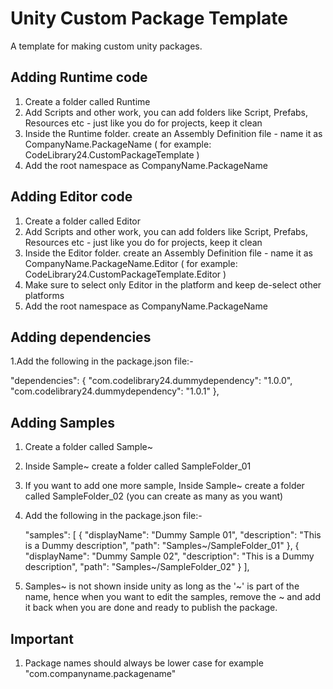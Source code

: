 # Unity Custom Package Template

A template for making custom unity packages.

## Adding Runtime code

1. Create a folder called Runtime
2. Add Scripts and other work, you can add folders like Script, Prefabs, Resources etc - just like you do for projects, keep it clean
3. Inside the Runtime folder. create an Assembly Definition file - name it as CompanyName.PackageName ( for example: CodeLibrary24.CustomPackageTemplate )
4. Add the root namespace as CompanyName.PackageName

## Adding Editor code

1. Create a folder called Editor
2. Add Scripts and other work, you can add folders like Script, Prefabs, Resources etc - just like you do for projects, keep it clean
3. Inside the Editor folder. create an Assembly Definition file - name it as CompanyName.PackageName.Editor ( for example: CodeLibrary24.CustomPackageTemplate.Editor )
4. Make sure to select only Editor in the platform and keep de-select other platforms
5. Add the root namespace as CompanyName.PackageName

## Adding dependencies

1.Add the following in the package.json file:-
  
 "dependencies": {
     "com.codelibrary24.dummydependency": "1.0.0",
     "com.codelibrary24.dummydependency": "1.0.1"
 },


 ## Adding Samples
 
 1. Create a folder called Sample~
 2. Inside Sample~ create a folder called SampleFolder_01
 3. If you want to add one more sample, Inside Sample~ create a folder called SampleFolder_02 (you can create as many as you want)
 4. Add the following in the package.json file:-
 
     "samples": [
        {
            "displayName": "Dummy Sample 01",
            "description": "This is a Dummy description",
            "path": "Samples~/SampleFolder_01"
        },
        {
            "displayName": "Dummy Sample 02",
            "description": "This is a Dummy description",
            "path": "Samples~/SampleFolder_02"
        }
    ],
 
 6. Samples~ is not shown inside unity as long as the '~' is part of the name, hence when you want to edit the samples, remove the ~ and add it back when you are done and ready to publish the package.
    

## Important
1. Package names should always be lower case for example "com.companyname.packagename"
